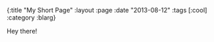{:title "My Short Page"
 :layout :page
 :date "2013-08-12"
 :tags [:cool]
 :category :blarg}

Hey there!
